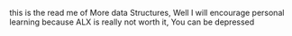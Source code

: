 this is the read me of More data Structures, Well I will encourage personal learning because ALX is really not worth it, You can be depressed
